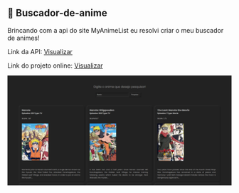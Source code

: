## 🔵 Buscador-de-anime
Brincando com a api do site MyAnimeList eu resolvi criar o meu buscador de animes!

Link da API: [Visualizar](https://jikan.moe/)

Link do projeto online: [Visualizar](https://lipzdev.github.io/Buscador-de-anime/)

![Preview](https://github.com/LipzDev/Buscador-de-anime/blob/main/preview.png)
